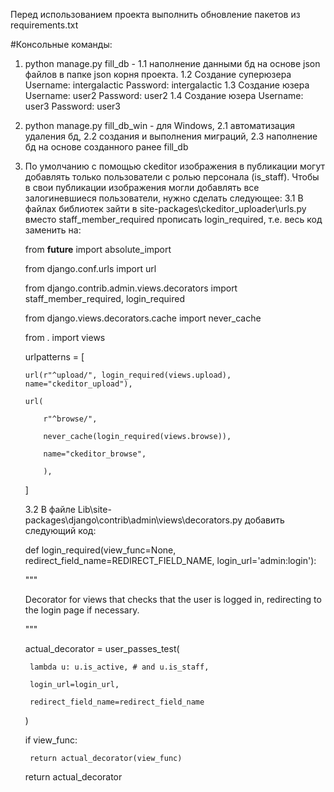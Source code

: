 Перед использованием проекта выполнить обновление пакетов из requirements.txt

#Консольные команды:
1. python manage.py fill_db - 
   1.1 наполнение данными бд на основе json файлов в
   папке json корня проекта.
   1.2 Создание суперюзера Username: intergalactic Password: intergalactic
   1.3 Создание юзера Username: user2 Password: user2
   1.4 Создание юзера Username: user3 Password: user3
2. python manage.py fill_db_win - для Windows, 
   2.1 автоматизация удаления бд, 
   2.2 создания и выполнения миграций, 
   2.3 наполнение бд на основе созданного ранее fill_db
3. По умолчанию с помощью ckeditor изображения в публикации могут добавлять только пользователи с ролью персонала (is_staff). Чтобы в свои публикации изображения могли добавлять все залогиневшиеся пользователи, нужно сделать следующее:
   3.1 В файлах библиотек зайти в site-packages\ckeditor_uploader\urls.py вместо staff_member_required прописать login_required, т.е. весь код заменить на:
   
   from __future__ import absolute_import

   from django.conf.urls import url
   
   from django.contrib.admin.views.decorators import staff_member_required, login_required
   
   from django.views.decorators.cache import never_cache

   from . import views

   urlpatterns = [
   
       url(r"^upload/", login_required(views.upload), name="ckeditor_upload"),
       
       url(
       
           r"^browse/",
           
           never_cache(login_required(views.browse)),
           
           name="ckeditor_browse",
           
           ),
           
   ]
   
   3.2 В файле Lib\site-packages\django\contrib\admin\views\decorators.py добавить следующий код:
   
   def login_required(view_func=None, redirect_field_name=REDIRECT_FIELD_NAME,
                          login_url='admin:login'):
    
    """
    
    Decorator for views that checks that the user is logged in, redirecting to the login page if necessary.
    
    """
    
    actual_decorator = user_passes_test(
        
        lambda u: u.is_active, # and u.is_staff,
        
        login_url=login_url,
        
        redirect_field_name=redirect_field_name
        
    )
    
    if view_func:
    
        return actual_decorator(view_func)
        
    return actual_decorator
